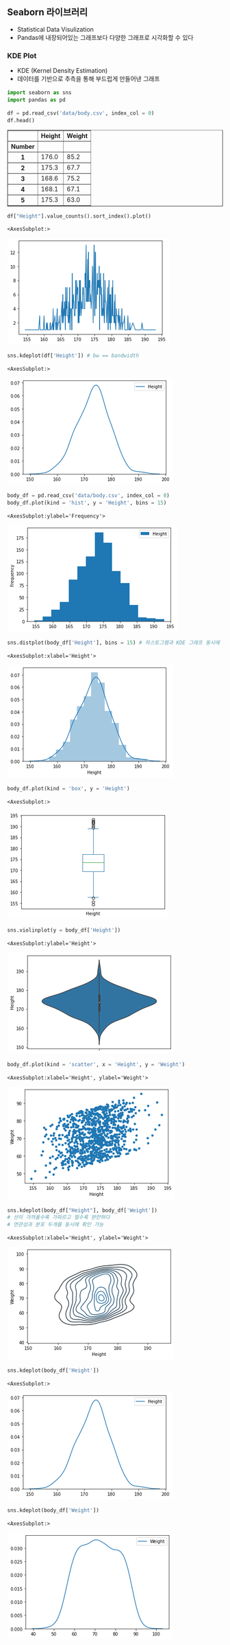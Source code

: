 ## Seaborn 라이브러리

- Statistical Data Visulization
- Pandas에 내장되어있는 그래프보다 다양한 그래프로 시각화할 수 있다

### KDE Plot

- KDE (Kernel Density Estimation)
- 데이터를 기반으로 추측을 통해 부드럽게 만들어낸 그래프


```python
import seaborn as sns
import pandas as pd
```


```python
df = pd.read_csv('data/body.csv', index_col = 0)
df.head()
```




<div>
<style scoped>
    .dataframe tbody tr th:only-of-type {
        vertical-align: middle;
    }

    .dataframe tbody tr th {
        vertical-align: top;
    }

    .dataframe thead th {
        text-align: right;
    }
</style>
<table border="1" class="dataframe">
  <thead>
    <tr style="text-align: right;">
      <th></th>
      <th>Height</th>
      <th>Weight</th>
    </tr>
    <tr>
      <th>Number</th>
      <th></th>
      <th></th>
    </tr>
  </thead>
  <tbody>
    <tr>
      <th>1</th>
      <td>176.0</td>
      <td>85.2</td>
    </tr>
    <tr>
      <th>2</th>
      <td>175.3</td>
      <td>67.7</td>
    </tr>
    <tr>
      <th>3</th>
      <td>168.6</td>
      <td>75.2</td>
    </tr>
    <tr>
      <th>4</th>
      <td>168.1</td>
      <td>67.1</td>
    </tr>
    <tr>
      <th>5</th>
      <td>175.3</td>
      <td>63.0</td>
    </tr>
  </tbody>
</table>
</div>




```python
df["Height"].value_counts().sort_index().plot()
```




    <AxesSubplot:>




    
![output_5_1](/assets/images/KDE/output_5_1.png)
    



```python
sns.kdeplot(df['Height']) # bw == bandwidth
```




    <AxesSubplot:>




    
![output_6_1](/assets/images/KDE/output_6_1.png)
    



```python
body_df = pd.read_csv('data/body.csv', index_col = 0)
body_df.plot(kind = 'hist', y = 'Height', bins = 15)
```




    <AxesSubplot:ylabel='Frequency'>




    
![output_7_1](/assets/images/KDE/output_7_1.png)
    



```python
sns.distplot(body_df['Height'], bins = 15) # 히스토그램과 KDE 그래프 동시에 볼 수 있음
```




    <AxesSubplot:xlabel='Height'>




    
![output_8_1](/assets/images/KDE/output_8_1.png)
    



```python
body_df.plot(kind = 'box', y = 'Height')
```




    <AxesSubplot:>




    
![output_9_1](/assets/images/KDE/output_9_1.png)
    



```python
sns.violinplot(y = body_df['Height'])
```




    <AxesSubplot:ylabel='Height'>




    
![output_10_1](/assets/images/KDE/output_10_1.png)
    



```python
body_df.plot(kind = 'scatter', x = 'Height', y = 'Weight')
```




    <AxesSubplot:xlabel='Height', ylabel='Weight'>




    
![output_11_1](/assets/images/KDE/output_11_1.png)
    



```python
sns.kdeplot(body_df["Height"], body_df['Weight'])
# 선이 가까울수록 가파르고 멀수록 완만하다
# 연관성과 분포 두개를 동시에 확인 가능
```




    <AxesSubplot:xlabel='Height', ylabel='Weight'>




    
![output_12_1](/assets/images/KDE/output_12_1.png)
    



```python
sns.kdeplot(body_df['Height'])

```




    <AxesSubplot:>




    
![output_13_1](/assets/images/KDE/output_13_1.png)
    



```python
sns.kdeplot(body_df['Weight'])
```




    <AxesSubplot:>




    
![output_14_1](/assets/images/KDE/output_14_1.png)
    



```python

```
